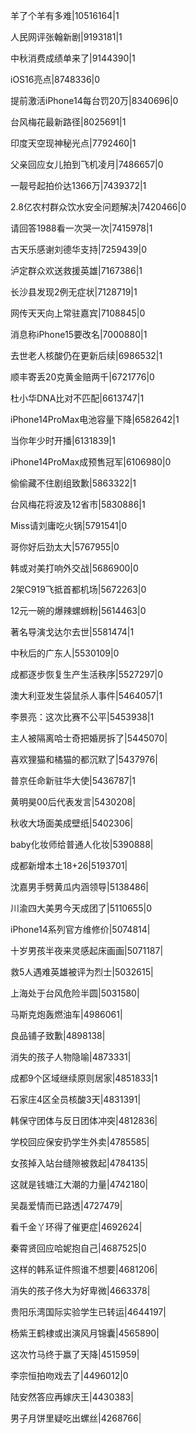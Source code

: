 羊了个羊有多难|10516164|1

人民网评张翰新剧|9193181|1

中秋消费成绩单来了|9144390|1

iOS16亮点|8748336|0

提前激活iPhone14每台罚20万|8340696|0

台风梅花最新路径|8025691|1

印度天空现神秘光点|7792460|1

父亲回应女儿拍到飞机凌月|7486657|0

一靓号起拍价达1366万|7439372|1

2.8亿农村群众饮水安全问题解决|7420466|0

请回答1988看一次哭一次|7415978|1

古天乐感谢刘德华支持|7259439|0

泸定群众欢送救援英雄|7167386|1

长沙县发现2例无症状|7128719|1

网传天天向上常驻嘉宾|7108845|0

消息称iPhone15要改名|7000880|1

去世老人核酸仍在更新后续|6986532|1

顺丰寄丢20克黄金赔两千|6721776|0

杜小华DNA比对不匹配|6613747|1

iPhone14ProMax电池容量下降|6582642|1

当你年少时开播|6131839|1

iPhone14ProMax成预售冠军|6106980|0

偷偷藏不住剧组致歉|5863322|1

台风梅花将波及12省市|5830886|1

Miss请刘庸吃火锅|5791541|0

哥你好后劲太大|5767955|0

韩或对美打响外交战|5686900|0

2架C919飞抵首都机场|5672263|0

12元一碗的爆辣螺蛳粉|5614463|0

著名导演戈达尔去世|5581474|1

中秋后的广东人|5530109|0

成都逐步恢复生产生活秩序|5527297|0

澳大利亚发生袋鼠杀人事件|5464057|1

李景亮：这次比赛不公平|5453938|1

主人被隔离哈士奇把婚房拆了|5445070|

喜欢狸猫和橘猫的都沉默了|5437976|

普京任命新驻华大使|5436787|1

黄明昊00后代表发言|5430208|

秋收大场面美成壁纸|5402306|

baby化妆师给普通人化妆|5390888|

成都新增本土18+26|5193701|

沈嘉男手劈黄瓜内涵领导|5138486|

川渝四大美男今天成团了|5110655|0

iPhone14系列官方维修价|5074814|

十岁男孩半夜来灵感起床画画|5071187|

救5人遇难英雄被评为烈士|5032615|

上海处于台风危险半圆|5031580|

马斯克炮轰燃油车|4986061|

良品铺子致歉|4898138|

消失的孩子人物隐喻|4873331|

成都9个区域继续原则居家|4851833|1

石家庄4区全员核酸3天|4831391|

韩保守团体与反日团体冲突|4812836|

学校回应保安扔学生外卖|4785585|

女孩掉入站台缝隙被救起|4784135|

这就是钱塘江大潮的力量|4742180|

吴磊爱情而已路透|4727479|

看千金丫环得了催更症|4692624|

秦霄贤回应哈妮抱自己|4687525|0

这样的韩系证件照谁不想要|4681206|

消失的孩子佟大为好卑微|4663378|

贵阳乐湾国际实验学生已转运|4644197|

杨紫王鹤棣或出演风月锦囊|4565890|

这次竹马终于赢了天降|4515959|

李宗恒拍吻戏去了|4496012|0

陆安然答应再嫁庆王|4430383|

男子月饼里疑吃出螺丝|4268766|

